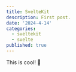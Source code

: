 ```yaml
---
title: SvelteKit
description: First post.
date: '2024-4-14'
categories:
  - sveltekit
  - svelte
published: true
---
```


This is cool! 🤩

```ts